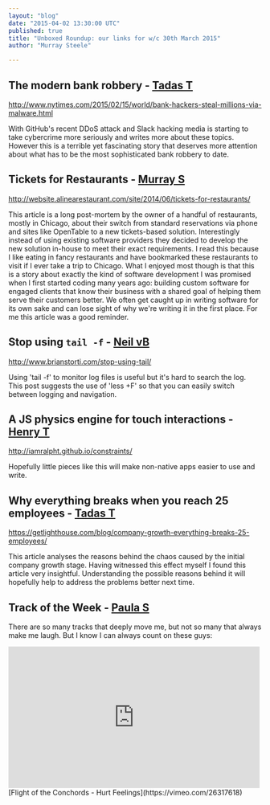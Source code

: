 ```yaml
---
layout: "blog"
date: "2015-04-02 13:30:00 UTC"
published: true
title: "Unboxed Roundup: our links for w/c 30th March 2015"
author: "Murray Steele"

---
```


## The modern bank robbery - [Tadas T](https://twitter.com/tadas\_t)  http://www.nytimes.com/2015/02/15/world/bank-hackers-steal-millions-via-malware.html  With GitHub's recent DDoS attack and Slack hacking media is starting to take cybercrime more seriously and writes more about these topics. However this is a terrible yet fascinating story that deserves more attention about what has to be the most sophisticated bank robbery to date.  ## Tickets for Restaurants - [Murray S](http://www.unboxedconsulting.com/people/murray-steele)  http://website.alinearestaurant.com/site/2014/06/tickets-for-restaurants/  This article is a long post-mortem by the owner of a handful of restaurants, mostly in Chicago, about their switch from standard reservations via phone and sites like OpenTable to a new tickets-based solution. Interestingly instead of using existing software providers they decided to develop the new solution in-house to meet their exact requirements. I read this because I like eating in fancy restaurants and have bookmarked these restaurants to visit if I ever take a trip to Chicago. What I enjoyed most though is that this is a story about exactly the kind of software development I was promised when I first started coding many years ago: building custom software for engaged clients that know their business with a shared goal of helping them serve their customers better. We often get caught up in writing software for its own sake and can lose sight of why we're writing it in the first place. For me this article was a good reminder.  ## Stop using ``tail -f`` - [Neil vB](http://www.unboxedconsulting.com/people/neil-van-beinum)  http://www.brianstorti.com/stop-using-tail/  Using 'tail -f' to monitor log files is useful but it's hard to search the log. This post suggests the use of 'less +F' so that you can easily switch between logging and navigation.   ## A JS physics engine for touch interactions - [Henry T](http://www.unboxedconsulting.com/people/henry-turner)  http://iamralpht.github.io/constraints/  Hopefully little pieces like this will make non-native apps easier to use and write.  ## Why everything breaks when you reach 25 employees - [Tadas T](https://twitter.com/tadas\_t)  https://getlighthouse.com/blog/company-growth-everything-breaks-25-employees/   This article analyses the reasons behind the chaos caused by the initial company growth stage. Having witnessed this effect myself I found this article very insightful. Understanding the possible reasons behind it will hopefully help to address the problems better next time.  ## Track of the Week - [Paula S](http://www.unboxedconsulting.com/people/paula-stepinska)  There are so many tracks that deeply move me, but not so many that always make me laugh. But I know I can always count on these guys: <iframe src="https://player.vimeo.com/video/26317618" width="500" height="282" frameborder="0" webkitallowfullscreen mozallowfullscreen allowfullscreen></iframe>  [Flight of the Conchords - Hurt Feelings](https://vimeo.com/26317618)



